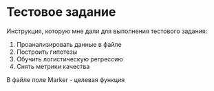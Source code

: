 # Тестовое задание

Инструкция, которую мне дали для выполнения тестового задания:

1. Проанализировать данные в файле
2. Построить гипотезы
3. Обучить логистическую регрессию
4. Снять метрики качества

В файле поле Marker - целевая функция
